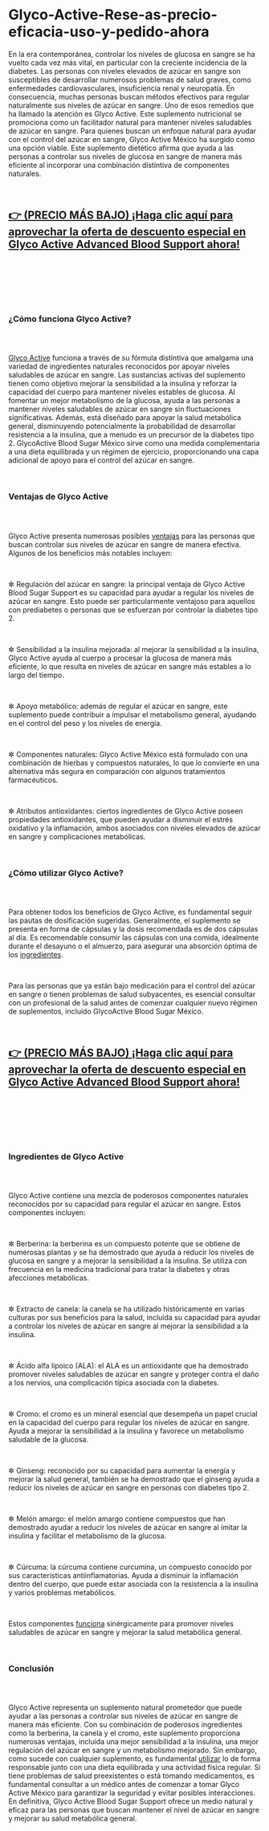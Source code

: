 # Glyco-Active-Rese-as-precio-eficacia-uso-y-pedido-ahora

<p>En la era contempor&aacute;nea, controlar los niveles de glucosa en sangre se ha vuelto cada vez m&aacute;s vital, en particular con la creciente incidencia de la diabetes. Las personas con niveles elevados de az&uacute;car en sangre son susceptibles de desarrollar numerosos problemas de salud graves, como enfermedades cardiovasculares, insuficiencia renal y neuropat&iacute;a. En consecuencia, muchas personas buscan m&eacute;todos efectivos para regular naturalmente sus niveles de az&uacute;car en sangre. Uno de esos remedios que ha llamado la atenci&oacute;n es Glyco Active. Este suplemento nutricional se promociona como un facilitador natural para mantener niveles saludables de az&uacute;car en sangre. Para quienes buscan un enfoque natural para ayudar con el control del az&uacute;car en sangre, Glyco Active M&eacute;xico ha surgido como una opci&oacute;n viable. Este suplemento diet&eacute;tico afirma que ayuda a las personas a controlar sus niveles de glucosa en sangre de manera m&aacute;s eficiente al incorporar una combinaci&oacute;n distintiva de componentes naturales.</p>
<p>&nbsp;</p>
<h2><strong><a href="https://glyco-active.com/go/offer/">👉&nbsp;(PRECIO M&Aacute;S BAJO) &iexcl;Haga clic aqu&iacute; para aprovechar la oferta de descuento especial en Glyco Active Advanced Blood Support ahora!</a></strong></h2>
<h2>&nbsp;</h2>
<p><a href="https://glyco-active.com/go/offer/"><img src="https://storage.penzu.com/g/5g4bpf1UkZdK87a4" alt="" /></a></p>
<p>&nbsp;</p>
<h3><strong>&iquest;C&oacute;mo funciona Glyco Active?</strong></h3>
<h3>&nbsp;</h3>
<p><a href="https://glyco-active.com/">Glyco Active</a>&nbsp;funciona a trav&eacute;s de su f&oacute;rmula distintiva que amalgama una variedad de ingredientes naturales reconocidos por apoyar niveles saludables de az&uacute;car en sangre. Las sustancias activas del suplemento tienen como objetivo mejorar la sensibilidad a la insulina y reforzar la capacidad del cuerpo para mantener niveles estables de glucosa. Al fomentar un mejor metabolismo de la glucosa, ayuda a las personas a mantener niveles saludables de az&uacute;car en sangre sin fluctuaciones significativas. Adem&aacute;s, est&aacute; dise&ntilde;ado para apoyar la salud metab&oacute;lica general, disminuyendo potencialmente la probabilidad de desarrollar resistencia a la insulina, que a menudo es un precursor de la diabetes tipo 2. GlycoActive Blood Sugar M&eacute;xico sirve como una medida complementaria a una dieta equilibrada y un r&eacute;gimen de ejercicio, proporcionando una capa adicional de apoyo para el control del az&uacute;car en sangre.</p>
<p>&nbsp;</p>
<h3><strong>Ventajas de Glyco Active</strong></h3>
<h3>&nbsp;</h3>
<p>Glyco Active presenta numerosas posibles&nbsp;<a href="https://lumileann.co.uk/">ventajas</a>&nbsp;para las personas que buscan controlar sus niveles de az&uacute;car en sangre de manera efectiva. Algunos de los beneficios m&aacute;s notables incluyen:</p>
<p>&nbsp;</p>
<p>✼ Regulaci&oacute;n del az&uacute;car en sangre: la principal ventaja de Glyco Active Blood Sugar Support es su capacidad para ayudar a regular los niveles de az&uacute;car en sangre. Esto puede ser particularmente ventajoso para aquellos con prediabetes o personas que se esfuerzan por controlar la diabetes tipo 2.</p>
<p>&nbsp;</p>
<p>✼ Sensibilidad a la insulina mejorada: al mejorar la sensibilidad a la insulina, Glyco Active ayuda al cuerpo a procesar la glucosa de manera m&aacute;s eficiente, lo que resulta en niveles de az&uacute;car en sangre m&aacute;s estables a lo largo del tiempo.</p>
<p>&nbsp;</p>
<p>✼ Apoyo metab&oacute;lico: adem&aacute;s de regular el az&uacute;car en sangre, este suplemento puede contribuir a impulsar el metabolismo general, ayudando en el control del peso y los niveles de energ&iacute;a.</p>
<p>&nbsp;</p>
<p>✼ Componentes naturales: Glyco Active M&eacute;xico est&aacute; formulado con una combinaci&oacute;n de hierbas y compuestos naturales, lo que lo convierte en una alternativa m&aacute;s segura en comparaci&oacute;n con algunos tratamientos farmac&eacute;uticos.</p>
<p>&nbsp;</p>
<p>✼ Atributos antioxidantes: ciertos ingredientes de Glyco Active poseen propiedades antioxidantes, que pueden ayudar a disminuir el estr&eacute;s oxidativo y la inflamaci&oacute;n, ambos asociados con niveles elevados de az&uacute;car en sangre y complicaciones metab&oacute;licas.</p>
<p>&nbsp;</p>
<h3><strong>&iquest;C&oacute;mo utilizar Glyco Active?</strong></h3>
<h3>&nbsp;</h3>
<p>Para obtener todos los beneficios de Glyco Active, es fundamental seguir las pautas de dosificaci&oacute;n sugeridas. Generalmente, el suplemento se presenta en forma de c&aacute;psulas y la dosis recomendada es de dos c&aacute;psulas al d&iacute;a. Es recomendable consumir las c&aacute;psulas con una comida, idealmente durante el desayuno o el almuerzo, para asegurar una absorci&oacute;n &oacute;ptima de los&nbsp;<a href="https://smarthempcanada.com/">ingredientes</a>.</p>
<p>&nbsp;</p>
<p>Para las personas que ya est&aacute;n bajo medicaci&oacute;n para el control del az&uacute;car en sangre o tienen problemas de salud subyacentes, es esencial consultar con un profesional de la salud antes de comenzar cualquier nuevo r&eacute;gimen de suplementos, incluido GlycoActive Blood Sugar M&eacute;xico.</p>
<p>&nbsp;</p>
<h2><strong><a href="https://glyco-active.com/go/offer/">👉&nbsp;(PRECIO M&Aacute;S BAJO) &iexcl;Haga clic aqu&iacute; para aprovechar la oferta de descuento especial en Glyco Active Advanced Blood Support ahora!</a></strong></h2>
<h2>&nbsp;</h2>
<p><a href="https://glyco-active.com/go/offer/"><img src="https://storage.penzu.com/g/iobEBbpMMvhx9Fhs" alt="" /></a></p>
<p>&nbsp;</p>
<h3><strong>Ingredientes de Glyco Active</strong></h3>
<h3>&nbsp;</h3>
<p>Glyco Active contiene una mezcla de poderosos componentes naturales reconocidos por su capacidad para regular el az&uacute;car en sangre. Estos componentes incluyen:</p>
<p>&nbsp;</p>
<p>✼ Berberina: la berberina es un compuesto potente que se obtiene de numerosas plantas y se ha demostrado que ayuda a reducir los niveles de glucosa en sangre y a mejorar la sensibilidad a la insulina. Se utiliza con frecuencia en la medicina tradicional para tratar la diabetes y otras afecciones metab&oacute;licas.</p>
<p>&nbsp;</p>
<p>✼ Extracto de canela: la canela se ha utilizado hist&oacute;ricamente en varias culturas por sus beneficios para la salud, incluida su capacidad para ayudar a controlar los niveles de az&uacute;car en sangre al mejorar la sensibilidad a la insulina.</p>
<p>&nbsp;</p>
<p>✼ &Aacute;cido alfa lipoico (ALA): el ALA es un antioxidante que ha demostrado promover niveles saludables de az&uacute;car en sangre y proteger contra el da&ntilde;o a los nervios, una complicaci&oacute;n t&iacute;pica asociada con la diabetes.</p>
<p>&nbsp;</p>
<p>✼ Cromo: el cromo es un mineral esencial que desempe&ntilde;a un papel crucial en la capacidad del cuerpo para regular los niveles de az&uacute;car en sangre. Ayuda a mejorar la sensibilidad a la insulina y favorece un metabolismo saludable de la glucosa.</p>
<p>&nbsp;</p>
<p>✼ Ginseng: reconocido por su capacidad para aumentar la energ&iacute;a y mejorar la salud general, tambi&eacute;n se ha demostrado que el ginseng ayuda a reducir los niveles de az&uacute;car en sangre en personas con diabetes tipo 2.</p>
<p>&nbsp;</p>
<p>✼ Mel&oacute;n amargo: el mel&oacute;n amargo contiene compuestos que han demostrado ayudar a reducir los niveles de az&uacute;car en sangre al imitar la insulina y facilitar el metabolismo de la glucosa.</p>
<p>&nbsp;</p>
<p>✼ C&uacute;rcuma: la c&uacute;rcuma contiene curcumina, un compuesto conocido por sus caracter&iacute;sticas antiinflamatorias. Ayuda a disminuir la inflamaci&oacute;n dentro del cuerpo, que puede estar asociada con la resistencia a la insulina y varios problemas metab&oacute;licos.</p>
<p>&nbsp;</p>
<p>Estos componentes&nbsp;<a href="https://fitexdiet.fr/lumilean/">funciona</a>&nbsp;sin&eacute;rgicamente para promover niveles saludables de az&uacute;car en sangre y mejorar la salud metab&oacute;lica general.</p>
<p>&nbsp;</p>
<h3><strong>Conclusi&oacute;n</strong></h3>
<h3>&nbsp;</h3>
<p>Glyco Active representa un suplemento natural prometedor que puede ayudar a las personas a controlar sus niveles de az&uacute;car en sangre de manera m&aacute;s eficiente. Con su combinaci&oacute;n de poderosos ingredientes como la berberina, la canela y el cromo, este suplemento proporciona numerosas ventajas, incluida una mejor sensibilidad a la insulina, una mejor regulaci&oacute;n del az&uacute;car en sangre y un metabolismo mejorado. Sin embargo, como sucede con cualquier suplemento, es fundamental&nbsp;<a href="https://vitamindee-gummies.com/">utilizar</a>&nbsp;lo de forma responsable junto con una dieta equilibrada y una actividad f&iacute;sica regular. Si tiene problemas de salud preexistentes o est&aacute; tomando medicamentos, es fundamental consultar a un m&eacute;dico antes de comenzar a tomar Glyco Active M&eacute;xico para garantizar la seguridad y evitar posibles interacciones. En definitiva, Glyco Active Blood Sugar Support ofrece un medio natural y eficaz para las personas que buscan mantener el nivel de az&uacute;car en sangre y mejorar su salud metab&oacute;lica general.</p>
